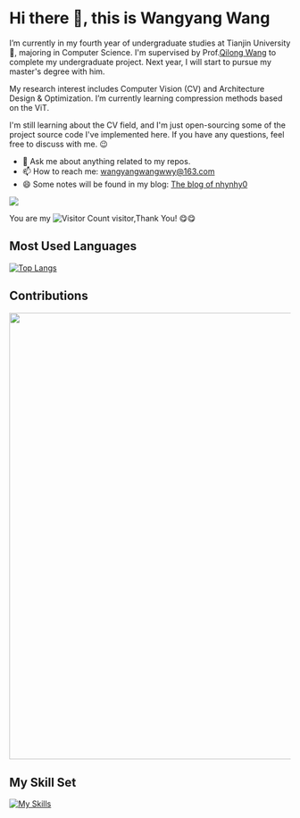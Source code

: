 # Hi there 👋, this is Wangyang Wang
I’m currently in my fourth year of undergraduate studies at Tianjin University :school:, majoring in Computer Science. I'm supervised by Prof.[Qilong Wang](https://csqlwang.github.io/homepage/) to complete my undergraduate project. Next year, I will start to pursue my master's degree with him.

My research interest includes Computer Vision (CV) and Architecture Design & Optimization. I’m currently learning compression methods based on the ViT.

I'm still learning about the CV field, and I'm just open-sourcing some of the project source code I've implemented here. If you have any questions, feel free to discuss with me. :wink:

- 💬 Ask me about anything related to my repos.
- 📫 How to reach me: wangyangwangwwy@163.com
- 😄 Some notes will be found in my blog: [The blog of nhynhy0](https://blog.csdn.net/nhynhy0?spm=1011.2415.3001.5343)

![](https://github-readme-stats.vercel.app/api?username=cs-wywang&show_icons=true&theme=transparent)



You are my ![Visitor Count](https://profile-counter.glitch.me/cswywang/count.svg) visitor,Thank You! :yum::yum:
## Most Used Languages
[![Top Langs](https://github-readme-stats.vercel.app/api/top-langs/?username=cs-wywang&layout=donut-vertical)](https://github.com/anuraghazra/github-readme-stats)
## Contributions
<img width="800" src="https://github-readme-activity-graph.vercel.app/graph?username=cs-wywang&theme=github-compact&hide_border=true&area=true" />

## My Skill Set

[![My Skills](https://skillicons.dev/icons?i=c,cpp,python,html,linux,powershell,windows)](https://skillicons.dev)

<!--
**cswywang/cswywang** is a ✨ _special_ ✨ repository because its `README.md` (this file) appears on your GitHub profile.

Here are some ideas to get you started:

- 🔭 I’m currently working on ...
- 🌱 I’m currently learning ...
- 👯 I’m looking to collaborate on ...
- 🤔 I’m looking for help with ...
- 💬 Ask me about ...
- 📫 How to reach me: ...
- 😄 Pronouns: ...
- ⚡ Fun fact: ...
-->
